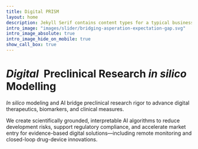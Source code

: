 ```yaml
---
title: Digital PRISM
layout: home
description: Jekyll Serif contains content types for a typical business website. The theme is fully responsive, blazing fast and artfully illustrated.
intro_image: "images/slider/bridging-asperation-expectation-gap.svg"
intro_image_absolute: true
intro_image_hide_on_mobile: true
show_call_box: true
---
```


# <span class="insilico">_Digital&nbsp;_</span> Preclinical Research <span class="insilico">_in&nbsp;silico&thinsp;_</span> Modelling

_In silico_ modeling and AI bridge preclinical research rigor to advance digital therapeutics, biomarkers, and clinical measures.

We create scientifically grounded, interpretable AI algorithms to reduce development risks, support regulatory compliance, and accelerate market entry for evidence-based digital solutions—including remote monitoring and closed-loop drug-device innovations.

<!-- We specialize in guiding breakthroughs in Digital Therapeutics (DTx) innovation, including drug-device combinations (‘smart medications’), through a Systems Medicine approach. -->
